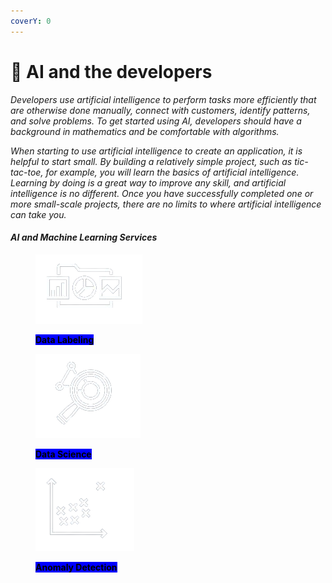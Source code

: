 ```yaml
---
coverY: 0
---
```


# 🧿 AI and the developers

_Developers use artificial intelligence to perform tasks more efficiently that are otherwise done manually, connect with customers, identify patterns, and solve problems. To get started using AI, developers should have a background in mathematics and be comfortable with algorithms._

_When starting to use artificial intelligence to create an application, it is helpful to start small. By building a relatively simple project, such as tic-tac-toe, for example, you will learn the basics of artificial intelligence. Learning by doing is a great way to improve any skill, and artificial intelligence is no different. Once you have successfully completed one or more small-scale projects, there are no limits to where artificial intelligence can take you._

#### _AI and Machine Learning Services_

<div>

<figure><img src="../.gitbook/assets/g-removebg-preview.png" alt=""><figcaption><p><mark style="background-color:blue;"><strong>Data Labeling</strong></mark> </p></figcaption></figure>

 

<figure><img src="../.gitbook/assets/f-removebg-preview.png" alt=""><figcaption><p><mark style="background-color:blue;"><strong>Data Science</strong></mark></p></figcaption></figure>

 

<figure><img src="../.gitbook/assets/b-removebg-preview (1).png" alt=""><figcaption><p><mark style="background-color:blue;"><strong>Anomaly Detection</strong></mark></p></figcaption></figure>

</div>
